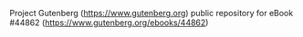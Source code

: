 Project Gutenberg (https://www.gutenberg.org) public repository for eBook #44862 (https://www.gutenberg.org/ebooks/44862)
